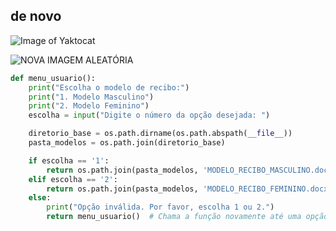 ## de novo

![Image of Yaktocat](https://octodex.github.com/images/yaktocat.png)

![NOVA IMAGEM ALEATÓRIA](https://picsum.photos/200/300)

``` python
def menu_usuario():
    print("Escolha o modelo de recibo:")
    print("1. Modelo Masculino")
    print("2. Modelo Feminino")
    escolha = input("Digite o número da opção desejada: ")

    diretorio_base = os.path.dirname(os.path.abspath(__file__))
    pasta_modelos = os.path.join(diretorio_base)

    if escolha == '1':
        return os.path.join(pasta_modelos, 'MODELO_RECIBO_MASCULINO.docx')
    elif escolha == '2':
        return os.path.join(pasta_modelos, 'MODELO_RECIBO_FEMININO.docx')
    else:
        print("Opção inválida. Por favor, escolha 1 ou 2.")
        return menu_usuario()  # Chama a função novamente até uma opção válida ser escolhida
```
